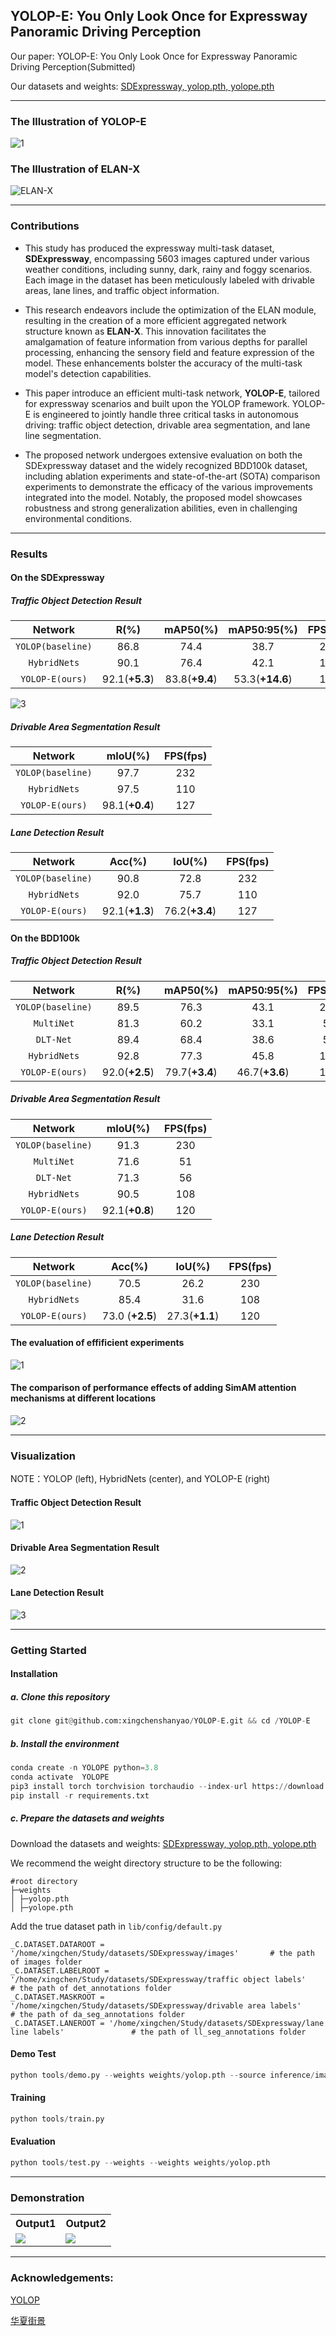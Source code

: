 ## YOLOP-E: You Only Look Once for Expressway Panoramic Driving Perception

Our paper: YOLOP-E: You Only Look Once for Expressway Panoramic Driving Perception(Submitted)

Our datasets and weights: [SDExpressway, yolop.pth, yolope.pth](https://pan.baidu.com/s/1589VGpmHATSrTs6f_HSI_g)

***

### The Illustration of YOLOP-E
![1](https://github.com/xingchenshanyao/YOLOP-E/assets/116085226/8e115e1f-a5e3-4861-a58b-7f17de362344)

### The Illustration of ELAN-X
![ELAN-X](https://github.com/xingchenshanyao/YOLOP-E/assets/116085226/98e7bdb3-936a-4994-ab2e-75078b2ea0be)

***

### Contributions
* This study has produced the expressway multi-task dataset, **SDExpressway**, encompassing 5603 images captured under various weather conditions, including sunny, dark, rainy and foggy scenarios. Each image in the dataset has been meticulously labeled with drivable areas, lane lines, and traffic object information.

* This research endeavors include the optimization of the ELAN module, resulting in the creation of a more efficient aggregated network structure known as **ELAN-X**. This innovation facilitates the amalgamation of feature information from various depths for parallel processing, enhancing the sensory field and feature expression of the model. These enhancements bolster the accuracy of the multi-task model's detection capabilities.

* This paper introduce an efficient multi-task network, **YOLOP-E**, tailored for expressway scenarios and built upon the YOLOP framework. YOLOP-E is engineered to jointly handle three critical tasks in autonomous driving: traffic object detection, drivable area segmentation, and lane line segmentation.

*  The proposed network undergoes extensive evaluation on both the SDExpressway dataset and the widely recognized BDD100k dataset, including ablation experiments and state-of-the-art (SOTA) comparison experiments to demonstrate the efficacy of the various improvements integrated into the model. Notably, the proposed model showcases robustness and strong generalization abilities, even in challenging environmental conditions.

***

### Results

#### On the SDExpressway

##### Traffic Object Detection Result
| Network          | R(%) | mAP50(%) | mAP50:95(%) | FPS(fps) |
| :--------------: | :---------: | :--------: | :----------: | :----------: |
| `YOLOP(baseline)`     | 86.8      | 74.4     | 38.7     | 232        |
| `HybridNets`      | 90.1      | 76.4     | 42.1     | 110        |
| `YOLOP-E(ours)`  | 92.1(**+5.3**)      | 83.8(**+9.4**)     | 53.3(**+14.6**)     | 127         |

![3](https://github.com/xingchenshanyao/YOLOP-E/assets/116085226/31bbe3c1-ca55-444a-b735-afabdfc02be3)

##### Drivable Area Segmentation Result
| Network          | mIoU(%) | FPS(fps) |
| :--------------: | :---------: | :--------: |
| `YOLOP(baseline)`     | 97.7      | 232     |
| `HybridNets`      | 97.5      | 110     |
| `YOLOP-E(ours)`  | 98.1(**+0.4**)      | 127     |
##### Lane Detection Result
| Network          | Acc(%) |IoU(%) | FPS(fps) |
| :--------------: | :---------: | :--------: | :--------: |
| `YOLOP(baseline)`     | 90.8      | 72.8     | 232     |
| `HybridNets`      | 92.0      | 75.7     | 110    |
| `YOLOP-E(ours)`  | 92.1(**+1.3**)      | 76.2(**+3.4**)     | 127     |

#### On the BDD100k

##### Traffic Object Detection Result
| Network          | R(%) | mAP50(%) | mAP50:95(%) | FPS(fps) |
| :--------------: | :---------: | :--------: | :----------: | :----------: |
| `YOLOP(baseline)`     | 89.5      | 76.3     | 43.1     | 230        |
| `MultiNet`      | 81.3      | 60.2     | 33.1     | 51        |
| `DLT-Net`  | 89.4      | 68.4     | 38.6     | 56         |
| `HybridNets`      | 92.8      | 77.3     | 45.8     | 108        |
| `YOLOP-E(ours)`  | 92.0(**+2.5**)      | 79.7(**+3.4**)     | 46.7(**+3.6**)     | 120         |
##### Drivable Area Segmentation Result
| Network          | mIoU(%) | FPS(fps) |
| :--------------: | :---------: | :--------: |
| `YOLOP(baseline)`     | 91.3      | 230     |
| `MultiNet`      | 71.6     | 51     |
| `DLT-Net`  | 71.3     | 56     |
| `HybridNets`      | 90.5      | 108     |
| `YOLOP-E(ours)`  | 92.1(**+0.8**)      | 120     |
##### Lane Detection Result
| Network          | Acc(%) |IoU(%) | FPS(fps) |
| :--------------: | :---------: | :--------: | :--------: |
| `YOLOP(baseline)`     | 70.5      | 26.2    | 230     |
| `HybridNets`      | 85.4      | 31.6     | 108   |
| `YOLOP-E(ours)`  | 73.0 (**+2.5**)     | 27.3(**+1.1**)     | 120     |

#### The evaluation of effificient experiments
![1](https://github.com/xingchenshanyao/YOLOP-E/assets/116085226/03b85a7b-720d-4820-a2e5-3ee8c6eca162)

#### The comparison of performance effects of adding SimAM attention mechanisms at different locations
![2](https://github.com/xingchenshanyao/YOLOP-E/assets/116085226/ea253137-2d2e-4e61-bcf6-5247635c71ad)

***

### Visualization

NOTE：YOLOP (left), HybridNets (center), and YOLOP-E (right) 

#### Traffic Object Detection Result
![1](https://github.com/xingchenshanyao/YOLOP-E/assets/116085226/14d4fc6a-4a72-4c39-92f8-6abb2e1b0a43)

#### Drivable Area Segmentation Result
![2](https://github.com/xingchenshanyao/YOLOP-E/assets/116085226/480ee90e-68f3-452b-b7f4-eff3feb7abac)

#### Lane Detection Result
![3](https://github.com/xingchenshanyao/YOLOP-E/assets/116085226/39ca017e-5a99-4cc0-8aa5-40ae294cc18e)

***

### Getting Started
#### Installation
##### a. Clone this repository
```python
git clone git@github.com:xingchenshanyao/YOLOP-E.git && cd /YOLOP-E
```
##### b. Install the environment
```python
conda create -n YOLOPE python=3.8
conda activate  YOLOPE
pip3 install torch torchvision torchaudio --index-url https://download.pytorch.org/whl/cu118 # install the pytorch
pip install -r requirements.txt
```
##### c. Prepare the datasets and weights
Download the datasets and weights: [SDExpressway, yolop.pth, yolope.pth](https://pan.baidu.com/s/1589VGpmHATSrTs6f_HSI_g)

We recommend the weight directory structure to be the following:
```
#root directory
├─weights
│ ├─yolop.pth
│ ├─yolope.pth
```
Add the true dataset path in `lib/config/default.py`
```
_C.DATASET.DATAROOT = '/home/xingchen/Study/datasets/SDExpressway/images'       # the path of images folder
_C.DATASET.LABELROOT = '/home/xingchen/Study/datasets/SDExpressway/traffic object labels'      # the path of det_annotations folder
_C.DATASET.MASKROOT = '/home/xingchen/Study/datasets/SDExpressway/drivable area labels'                # the path of da_seg_annotations folder
_C.DATASET.LANEROOT = '/home/xingchen/Study/datasets/SDExpressway/lane line labels'               # the path of ll_seg_annotations folder
```
#### Demo Test
```python
python tools/demo.py --weights weights/yolop.pth --source inference/images/8.jpg --save-dir inference/output_yolope
```
#### Training
```python
python tools/train.py
```
#### Evaluation
```python
python tools/test.py --weights --weights weights/yolop.pth
```

***

### Demonstration
<table>
    <tr>
            <th>Output1</th>
            <th>Output2</th>
    </tr>
    <tr>
        <td><img src=inference/videos/show1.gif /></td>
        <td><img src=inference/videos/show2.gif/></td>
    </tr>
</table>

***

### Acknowledgements:

[YOLOP](https://github.com/hustvl/YOLOP)

[华夏街景](https://www.bilibili.com/video/BV1xN4y1w7pv/)
